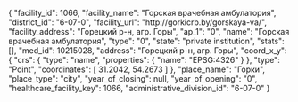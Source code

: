 {
    "facility_id": 1066,
    "facility_name": "Горская врачебная амбулатория",
    "district_id": "6-07-0",
    "facility_url": "http:\/\/gorkicrb.by\/gorskaya-va\/",
    "facility_address": "Горецкий р-н, агр. Горы",
    "ap_1": "0",
    "name": "Горская врачебная амбулатория",
    "type": "0",
    "state": "private institution",
    "stats": [],
    "med_id": 10215028,
    "address": "Горецкий р-н, агр. Горы",
    "coord_x_y": {
        "crs": {
            "type": "name",
            "properties": {
                "name": "EPSG:4326"
            }
        },
        "type": "Point",
        "coordinates": [
            31.2042,
            54.2673
        ]
    },
    "place_name": "Горки",
    "place_type": "city",
    "year_of_closing": null,
    "year_of_opening": "0",
    "healthcare_facility_key": 1066,
    "administrative_division_id": "6-07-0"
}